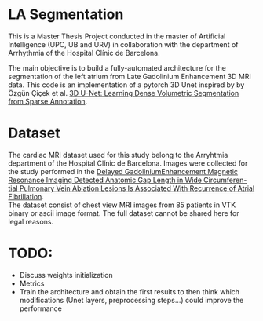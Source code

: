 # LA Segmentation 

This is a Master Thesis Project conducted in the master of Artificial Intelligence (UPC, UB and URV) in collaboration with the department of Arrhythmia of the Hospital Clínic de Barcelona. 

The main objective is to build a fully-automated architecture for the segmentation of the left atrium from Late Gadolinium Enhancement 3D MRI data. 
This code is an implementation of a pytorch 3D Unet inspired by by Özgün Çiçek et al. [3D U-Net: Learning Dense Volumetric Segmentation from Sparse Annotation](https://arxiv.org/abs/1606.06650).

# Dataset
The cardiac MRI dataset used for this study belong to the Arryhtmia department of the Hospital Clínic de Barcelona. 
Images were collected for the study performed in the [Delayed  GadoliniumEnhancement Magnetic Resonance Imaging Detected Anatomic Gap Length in Wide Circumferen-tial Pulmonary Vein Ablation Lesions Is Associated With Recurrence of Atrial Fibrillation](https://pubmed.ncbi.nlm.nih.gov/30562102/).   
The  dataset  consist  of  chest  view  MRI  images  from 85 patients in VTK binary or ascii image format. The full dataset cannot be shared here for legal reasons. 


# TODO: 
- Discuss weights initialization 
- Metrics
- Train the architecture and obtain the first results to then think which modifications (Unet layers, preprocessing steps...) could improve the performance
